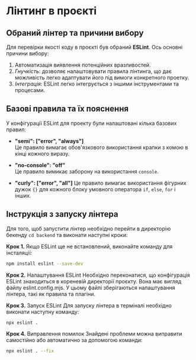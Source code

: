 # Лінтинг в проєкті

## Обраний лінтер та причини вибору

Для перевірки якості коду в проєкті був обраний **ESLint**. Ось основні причини вибору:

1. Автоматизація виявлення потенційних вразливостей.
2. *Гнучкість*: дозволяє налаштовувати правила лінтинга, що дає можливість легко адаптувати його під вимоги конкретного проетку.
3. *Інтеграція*: ESLint легко інтегрується з іншими інструментами та процесами.

## Базові правила та їх пояснення

У конфігурації ESLint для проекту були налаштовані кілька базових правил:

- **"semi": ["error", "always"]**  
Це правило вимагає обов'язкового використання крапки з комою в кінці кожного виразу. 

- **"no-console": "off"**  
 Це правило вимикає заборону на використання `console`.

 - **"curly": ["error", "all"]** 
 Це правило вимагає використання фігурних дужок `{}` для кожного блоку умовного оператора `if`, `else`, `for` і інших.

 ## Інструкція з запуску лінтера

 Для того, щоб запустити лінтер необхідно перейти в директорію бекенду `cd backend` та виконати наступні кроки:

 **Крок 1.** Якщо ESLint ще не встановлений, виконайте команду для інсталяції:
 ```bash
npm install eslint --save-dev
 ```

**Крок 2.** Налаштування ESLint
Необхідно переконатися, що конфігурація ESLint знаходиться в кореневій директорії проєкту. Вона має вигляд файлу eslint.config.mjs. У цьому файлі зберігаються налаштування лінтера, такі як правила та плагіни.

**Крок 3.** Запуск ESLint
Для запуску лінтера в терміналі необхідно виконати наступну команду:
 ```bash
npx eslint .
 ```

**Крок 4.** Виправлення помилок
Знайдені проблеми можна виправити самостійно або автоматично за допомогою команди:
  ```bash
npx eslint . --fix
 ```